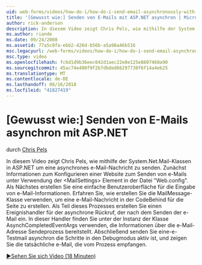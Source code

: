```yaml
---
uid: web-forms/videos/how-do-i/how-do-i-send-email-asynchronously-with-aspnet
title: '[Gewusst wie:] Senden von E-Mails mit ASP.NET asynchron | Microsoft-Dokumentation'
author: rick-anderson
description: In diesem Video zeigt Chris Pels, wie mithilfe der System.Net.Mail-Klassen in ASP.NET um eine asynchrones e-Mail-Nachricht zu senden. Zunächst erfahren Sie, wie eine Websi konfigurieren...
ms.author: riande
ms.date: 09/24/2008
ms.assetid: 77a5c8fa-ebb2-426d-b56b-a5a98a46b516
msc.legacyurl: /web-forms/videos/how-do-i/how-do-i-send-email-asynchronously-with-aspnet
msc.type: video
ms.openlocfilehash: fc6d1d9b36eec042d1aec22e0e125e8807460a90
ms.sourcegitcommit: 45ac74e400f9f2b7dbded66297730f6f14a4eb25
ms.translationtype: MT
ms.contentlocale: de-DE
ms.lasthandoff: 08/16/2018
ms.locfileid: "41827419"
---
```

<a name="how-do-i-send-email-asynchronously-with-aspnet"></a>[Gewusst wie:] Senden von E-Mails asynchron mit ASP.NET
====================
durch [Chris Pels](https://twitter.com/chrispels)

In diesem Video zeigt Chris Pels, wie mithilfe der System.Net.Mail-Klassen in ASP.NET um eine asynchrones e-Mail-Nachricht zu senden. Zunächst Informationen zum Konfigurieren einer Website zum Senden von e-Mails unter Verwendung der &lt;MailSettings&gt; Element in der Datei "Web.config". Als Nächstes erstellen Sie eine einfache Benutzeroberfläche für die Eingabe von e-Mail-Informationen. Erfahren Sie, wie erstellen Sie die MailMessage-Klasse verwenden, um eine e-Mail-Nachricht in der CodeBehind für die Seite zu erstellen. Als Teil dieses Prozesses erstellen Sie einen Ereignishandler für der asynchrone Rückruf, der nach dem Senden der e-Mail ein. In dieser Handler finden Sie unter der Instanz der Klasse AsynchCompletedEventArgs verwenden, die Informationen über die e-Mail-Adresse Sendeprozess bereitstellt. Abschließend senden Sie eine-e-Testmail asynchron die Schritte in den Debugmodus aktiv ist, und zeigen Sie die tatsächliche e-Mail, die vom Prozess empfangen.

[&#9654;Sehen Sie sich Video (18 Minuten)](https://channel9.msdn.com/Blogs/ASP-NET-Site-Videos/how-do-i-send-email-asynchronously-with-aspnet)
